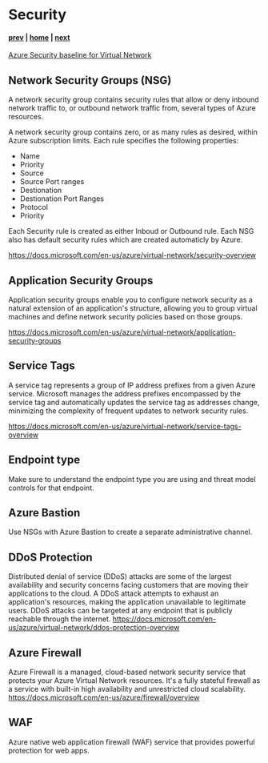 # Security

#### [prev](./topology.md) | [home](./welcome.md)  | [next](./mgmt.md)

[Azure Security baseline for Virtual Network](https://docs.microsoft.com/en-us/azure/virtual-network/security-baseline)

## Network Security Groups (NSG)
A network security group contains security rules that allow or deny inbound network traffic to, or outbound network traffic from, several types of Azure resources.

A network security group contains zero, or as many rules as desired, within Azure subscription limits. Each rule specifies the following properties:

* Name
* Priority
* Source
* Source Port ranges
* Destionation 
* Destionation Port Ranges
* Protocol
* Priority

Each Security rule is created as either Inboud or Outbound rule.
Each NSG also has default security rules which are created automaticly by Azure.

https://docs.microsoft.com/en-us/azure/virtual-network/security-overview

## Application Security Groups
Application security groups enable you to configure network security as a natural extension of an application's structure, allowing you to group virtual machines and define network security policies based on those groups. 

https://docs.microsoft.com/en-us/azure/virtual-network/application-security-groups

## Service Tags
A service tag represents a group of IP address prefixes from a given Azure service. Microsoft manages the address prefixes encompassed by the service tag and automatically updates the service tag as addresses change, minimizing the complexity of frequent updates to network security rules.

https://docs.microsoft.com/en-us/azure/virtual-network/service-tags-overview

## Endpoint type
Make sure to understand the endpoint type you are using and threat model controls for that endpoint.

## Azure Bastion
Use NSGs with Azure Bastion to create a separate administrative channel.

## DDoS Protection
Distributed denial of service (DDoS) attacks are some of the largest availability and security concerns facing customers that are moving their applications to the cloud. A DDoS attack attempts to exhaust an application's resources, making the application unavailable to legitimate users. DDoS attacks can be targeted at any endpoint that is publicly reachable through the internet.
https://docs.microsoft.com/en-us/azure/virtual-network/ddos-protection-overview

## Azure Firewall
Azure Firewall is a managed, cloud-based network security service that protects your Azure Virtual Network resources. It's a fully stateful firewall as a service with built-in high availability and unrestricted cloud scalability.
https://docs.microsoft.com/en-us/azure/firewall/overview

## WAF
Azure native web application firewall (WAF) service that provides powerful protection for web apps.

